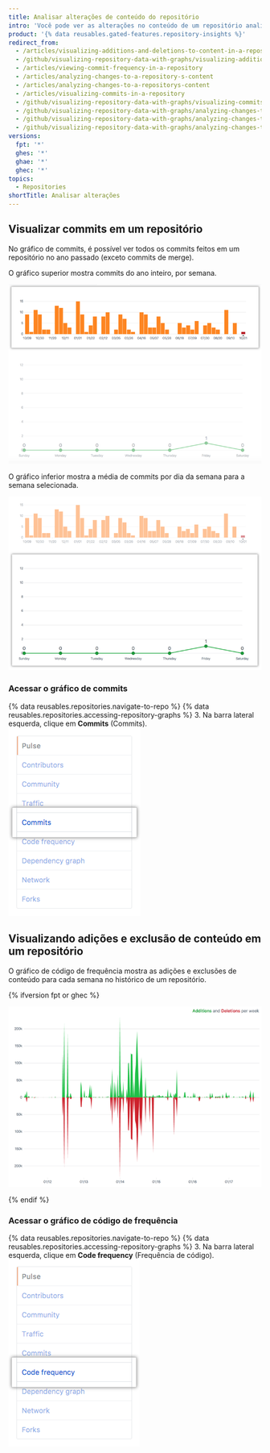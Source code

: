 ```yaml
---
title: Analisar alterações de conteúdo do repositório
intro: 'Você pode ver as alterações no conteúdo de um repositório analisando os commits, a frequência dos commits, bem como as adições e exclusões de conteúdo do repositório.'
product: '{% data reusables.gated-features.repository-insights %}'
redirect_from:
  - /articles/visualizing-additions-and-deletions-to-content-in-a-repository
  - /github/visualizing-repository-data-with-graphs/visualizing-additions-and-deletions-to-content-in-a-repository
  - /articles/viewing-commit-frequency-in-a-repository
  - /articles/analyzing-changes-to-a-repository-s-content
  - /articles/analyzing-changes-to-a-repositorys-content
  - /articles/visualizing-commits-in-a-repository
  - /github/visualizing-repository-data-with-graphs/visualizing-commits-in-a-repository
  - /github/visualizing-repository-data-with-graphs/analyzing-changes-to-a-repositorys-content
  - /github/visualizing-repository-data-with-graphs/analyzing-changes-to-a-repositorys-content/visualizing-commits-in-a-repository
  - /github/visualizing-repository-data-with-graphs/analyzing-changes-to-a-repositorys-content/visualizing-additions-and-deletions-to-content-in-a-repository
versions:
  fpt: '*'
  ghes: '*'
  ghae: '*'
  ghec: '*'
topics:
  - Repositories
shortTitle: Analisar alterações
---
```


## Visualizar commits em um repositório

No gráfico de commits, é possível ver todos os commits feitos em um repositório no ano passado (exceto commits de merge).

O gráfico superior mostra commits do ano inteiro, por semana.

![Gráfico anual de commits do repositório](/assets/images/help/graphs/repo_commit_activity_year_graph.png)

O gráfico inferior mostra a média de commits por dia da semana para a semana selecionada.

![Gráfico semanal de commits do repositório](/assets/images/help/graphs/repo_commit_activity_week_graph.png)

### Acessar o gráfico de commits

{% data reusables.repositories.navigate-to-repo %}
{% data reusables.repositories.accessing-repository-graphs %}
3. Na barra lateral esquerda, clique em **Commits** (Commits). ![Guia Commits (Commits)](/assets/images/help/graphs/commits_tab.png)

## Visualizando adições e exclusão de conteúdo em um repositório

O gráfico de código de frequência mostra as adições e exclusões de conteúdo para cada semana no histórico de um repositório.

{% ifversion fpt or ghec %}

![gráfico de código de frequência](/assets/images/help/graphs/repo_code_frequency_graph_dotcom.png)

{% endif %}

### Acessar o gráfico de código de frequência

{% data reusables.repositories.navigate-to-repo %}
{% data reusables.repositories.accessing-repository-graphs %}
3. Na barra lateral esquerda, clique em **Code frequency** (Frequência de código). ![Guia Code frequency (Frequência de código)](/assets/images/help/graphs/code_frequency_tab.png)
